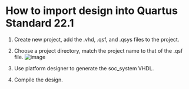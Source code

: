 # How to import design into Quartus Standard 22.1

1. Create new project, add the .vhd, .qsf, and .qsys files to the project.
2. Choose a project directory, match the project name to that of the .qsf file.
![image](https://github.com/bwa55221/de10_nano/assets/142425608/cd4ccae2-1abc-4227-95fa-085e531a4d17)

3. Use platform designer to generate the soc_system VHDL.
4. Compile the design.

